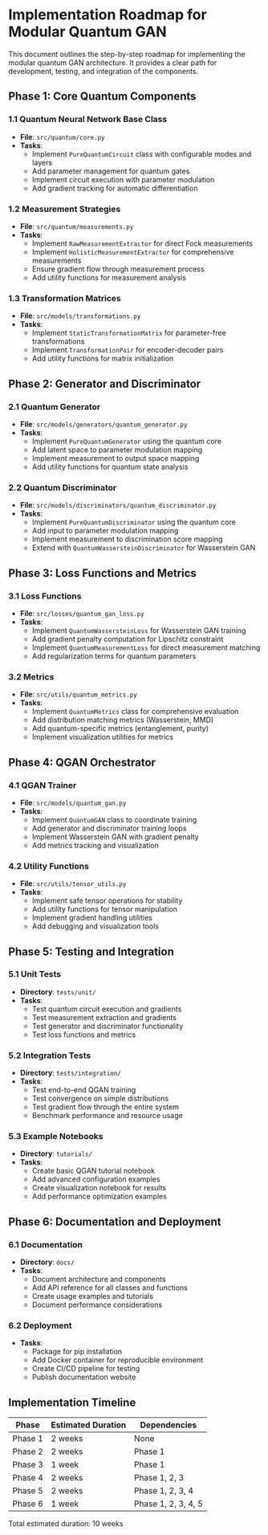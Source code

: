 # Implementation Roadmap for Modular Quantum GAN

This document outlines the step-by-step roadmap for implementing the modular quantum GAN architecture. It provides a clear path for development, testing, and integration of the components.

## Phase 1: Core Quantum Components

### 1.1 Quantum Neural Network Base Class
- **File**: `src/quantum/core.py`
- **Tasks**:
  - Implement `PureQuantumCircuit` class with configurable modes and layers
  - Add parameter management for quantum gates
  - Implement circuit execution with parameter modulation
  - Add gradient tracking for automatic differentiation

### 1.2 Measurement Strategies
- **File**: `src/quantum/measurements.py`
- **Tasks**:
  - Implement `RawMeasurementExtractor` for direct Fock measurements
  - Implement `HolisticMeasurementExtractor` for comprehensive measurements
  - Ensure gradient flow through measurement process
  - Add utility functions for measurement analysis

### 1.3 Transformation Matrices
- **File**: `src/models/transformations.py`
- **Tasks**:
  - Implement `StaticTransformationMatrix` for parameter-free transformations
  - Implement `TransformationPair` for encoder-decoder pairs
  - Add utility functions for matrix initialization

## Phase 2: Generator and Discriminator

### 2.1 Quantum Generator
- **File**: `src/models/generators/quantum_generator.py`
- **Tasks**:
  - Implement `PureQuantumGenerator` using the quantum core
  - Add latent space to parameter modulation mapping
  - Implement measurement to output space mapping
  - Add utility functions for quantum state analysis

### 2.2 Quantum Discriminator
- **File**: `src/models/discriminators/quantum_discriminator.py`
- **Tasks**:
  - Implement `PureQuantumDiscriminator` using the quantum core
  - Add input to parameter modulation mapping
  - Implement measurement to discrimination score mapping
  - Extend with `QuantumWassersteinDiscriminator` for Wasserstein GAN

## Phase 3: Loss Functions and Metrics

### 3.1 Loss Functions
- **File**: `src/losses/quantum_gan_loss.py`
- **Tasks**:
  - Implement `QuantumWassersteinLoss` for Wasserstein GAN training
  - Add gradient penalty computation for Lipschitz constraint
  - Implement `QuantumMeasurementLoss` for direct measurement matching
  - Add regularization terms for quantum parameters

### 3.2 Metrics
- **File**: `src/utils/quantum_metrics.py`
- **Tasks**:
  - Implement `QuantumMetrics` class for comprehensive evaluation
  - Add distribution matching metrics (Wasserstein, MMD)
  - Add quantum-specific metrics (entanglement, purity)
  - Implement visualization utilities for metrics

## Phase 4: QGAN Orchestrator

### 4.1 QGAN Trainer
- **File**: `src/models/quantum_gan.py`
- **Tasks**:
  - Implement `QuantumGAN` class to coordinate training
  - Add generator and discriminator training loops
  - Implement Wasserstein GAN with gradient penalty
  - Add metrics tracking and visualization

### 4.2 Utility Functions
- **File**: `src/utils/tensor_utils.py`
- **Tasks**:
  - Implement safe tensor operations for stability
  - Add utility functions for tensor manipulation
  - Implement gradient handling utilities
  - Add debugging and visualization tools

## Phase 5: Testing and Integration

### 5.1 Unit Tests
- **Directory**: `tests/unit/`
- **Tasks**:
  - Test quantum circuit execution and gradients
  - Test measurement extraction and gradients
  - Test generator and discriminator functionality
  - Test loss functions and metrics

### 5.2 Integration Tests
- **Directory**: `tests/integration/`
- **Tasks**:
  - Test end-to-end QGAN training
  - Test convergence on simple distributions
  - Test gradient flow through the entire system
  - Benchmark performance and resource usage

### 5.3 Example Notebooks
- **Directory**: `tutorials/`
- **Tasks**:
  - Create basic QGAN tutorial notebook
  - Add advanced configuration examples
  - Create visualization notebook for results
  - Add performance optimization examples

## Phase 6: Documentation and Deployment

### 6.1 Documentation
- **Directory**: `docs/`
- **Tasks**:
  - Document architecture and components
  - Add API reference for all classes and functions
  - Create usage examples and tutorials
  - Document performance considerations

### 6.2 Deployment
- **Tasks**:
  - Package for pip installation
  - Add Docker container for reproducible environment
  - Create CI/CD pipeline for testing
  - Publish documentation website

## Implementation Timeline

| Phase | Estimated Duration | Dependencies |
|-------|-------------------|--------------|
| Phase 1 | 2 weeks | None |
| Phase 2 | 2 weeks | Phase 1 |
| Phase 3 | 1 week | Phase 1 |
| Phase 4 | 2 weeks | Phase 1, 2, 3 |
| Phase 5 | 2 weeks | Phase 1, 2, 3, 4 |
| Phase 6 | 1 week | Phase 1, 2, 3, 4, 5 |

Total estimated duration: 10 weeks
